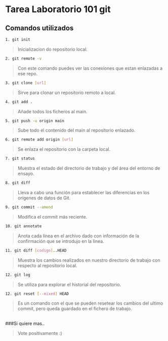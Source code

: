 # Tarea Laboratorio 101 git

## Comandos utilizados

```bash
1. git init 
```
>Inicializacion do repositorio local.

```bash
2. git remote -v
```
>Con este comando puedes ver las conexiones que estan enlazadas a ese repo.

```bash
3. git clone [url]
```
>Sirve para clonar un repositorio remoto a local.

```bash
4. git add .
```
>Añade todos los ficheros al main.

```bash
5. git push -u origin main
```
>Sube todo el contenido del main al repositorio enlazado.

```bash
6. git remote add origin [url]
```
>Se enlaza el repositorio con la carpeta local.

```bash
7. git status
```
>Muestra el estado del directorio de trabajo y del área del entorno de ensayo.

```bash
8. git diff
```
>Lleva a cabo una función para establecer las diferencias en los orígenes de datos de Git.

```bash
9. git commit --amend
```
>Modifica el commit más reciente.

```bash
10. git annotate
```
>Anota cada línea en el archivo dado con información de la confirmación que se introdujo en la línea. 

```bash
11. git diff [codigo]..HEAD
```
>Muestra los cambios realizados en nuestro directorio de trabajo con respecto al repositorio local.

```bash
12. git log
```
>Se utiliza para explorar el historial del repositorio.

```bash
12. git reset [--mixed] HEAD
```
>Es un comando con el que se pueden resetear los cambios del ultimo commit, pero queda guardado en el fichero de trabajo.

## 
###Si quiere mas..

>Vote positivamente :)
